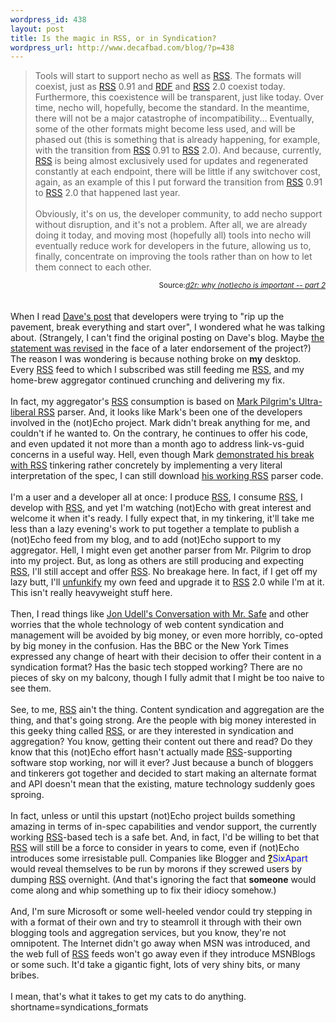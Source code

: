 ```yaml
--- 
wordpress_id: 438
layout: post
title: Is the magic in RSS, or in Syndication?
wordpress_url: http://www.decafbad.com/blog/?p=438
---
```

<blockquote cite="http://www.dynamicobjects.com/d2r/archives/002156.html">
Tools will start to support necho as well as <a href="http://www.decafbad.com/twiki/bin/view/Main/RSS">RSS</a>. The formats will
coexist, just as <a href="http://www.decafbad.com/twiki/bin/view/Main/RSS">RSS</a> 0.91 and <a href="http://www.decafbad.com/twiki/bin/view/Main/RDF">RDF</a> and <a href="http://www.decafbad.com/twiki/bin/view/Main/RSS">RSS</a> 2.0 coexist
today. Furthermore, this coexistence will be transparent, just like
today. Over time, necho will, hopefully, become the standard. In the
meantime, there will not be a major catastrophe of incompatibility...
Eventually, some of the other formats might become less used, and will
be phased out (this is something that is already happening, for
example, with the transition from <a href="http://www.decafbad.com/twiki/bin/view/Main/RSS">RSS</a> 0.91 to <a href="http://www.decafbad.com/twiki/bin/view/Main/RSS">RSS</a> 2.0). And because,
currently, <a href="http://www.decafbad.com/twiki/bin/view/Main/RSS">RSS</a> is being almost exclusively used for updates and
regenerated constantly at each endpoint, there will be little if any
switchover cost, again, as an example of this I put forward the
transition from <a href="http://www.decafbad.com/twiki/bin/view/Main/RSS">RSS</a> 0.91 to <a href="http://www.decafbad.com/twiki/bin/view/Main/RSS">RSS</a> 2.0 that happened last year.
<br /><br />
Obviously, it's on us, the developer community, to add necho support
without disruption, and it's not a problem. After all, we are already
doing it today, and moving most (hopefully all) tools into necho will
eventually reduce work for developers in the future, allowing us to,
finally, concentrate on improving the tools rather than on how to let
them connect to each other.
</blockquote>
<div class="credit" align="right"><small>Source:<cite><a href="http://www.dynamicobjects.com/d2r/archives/002156.html">d2r: why (not)echo is important -- part 2</a></cite></small></div>
<br /><br />
When I read
<a href="http://www.jarretthousenorth.com/2003/06/26.html#a2338" target="_top">Dave's post</a>
that developers were trying to "rip up the pavement, break
everything and start over", I wondered what he was talking about.
(Strangely, I can't find the original posting on Dave's blog.  Maybe
<a href="http://www.jarretthousenorth.com/2003/06/26.html#a2342" target="_top">the statement was revised</a>
in the face of a later endorsement of the
project?)  The reason I was wondering is because nothing broke
on <strong>my</strong> desktop.  Every <a href="http://www.decafbad.com/twiki/bin/view/Main/RSS">RSS</a> feed to which I subscribed was still feeding
me <a href="http://www.decafbad.com/twiki/bin/view/Main/RSS">RSS</a>, and my home-brew aggregator continued crunching and delivering
my fix.
<br /><br />
In fact, my aggregator's <a href="http://www.decafbad.com/twiki/bin/view/Main/RSS">RSS</a> consumption is based on
<a href="http://diveintomark.org/archives/2002/08/13/ultraliberal_rss_parser.html" target="_top">Mark Pilgrim's Ultra-liberal <a href="http://www.decafbad.com/twiki/bin/view/Main/RSS">RSS</a> parser</a>.
And, it looks like Mark's been one
of the developers involved in the (not)Echo project.  Mark didn't
break anything for me, and couldn't if he wanted to.  On the contrary,
he continues to offer his code, and even updated it not more than a
month ago to address link-vs-guid concerns in a useful way.  Hell, even
though Mark <a href="http://diveintomark.org/archives/2003/07/01/leave_rss_alone.html" target="_top">demonstrated his break with <a href="http://www.decafbad.com/twiki/bin/view/Main/RSS">RSS</a> tinkering</a> rather concretely
by implementing a very literal interpretation of the spec, I can still
download
<a href="http://diveintomark.org/projects/misc/rssparser.py.txt" target="_top">his working <a href="http://www.decafbad.com/twiki/bin/view/Main/RSS">RSS</a> parser code</a>.
<br /><br />
I'm a user and a developer all at once: I produce <a href="http://www.decafbad.com/twiki/bin/view/Main/RSS">RSS</a>, I consume <a href="http://www.decafbad.com/twiki/bin/view/Main/RSS">RSS</a>,
I develop with <a href="http://www.decafbad.com/twiki/bin/view/Main/RSS">RSS</a>, and yet I'm watching (not)Echo with great interest
and welcome it when it's ready.  I fully expect that, in my tinkering,
it'll take me less than a lazy evening's work to put together a
template to publish a (not)Echo feed from my blog, and to add
(not)Echo support to my aggregator.  Hell, I might even get another
parser from Mr. Pilgrim to drop into my project.  But, as long as
others are still producing and expecting <a href="http://www.decafbad.com/twiki/bin/view/Main/RSS">RSS</a>, I'll still accept and
offer <a href="http://www.decafbad.com/twiki/bin/view/Main/RSS">RSS</a>.  No breakage here.  In fact, if I get off my lazy butt,
I'll <a href="http://backend.userland.com/davesRss2PoliticalFaq#questionWhatDoesFunkyMeanInTheContextOfRss20" target="_top">unfunkify</a>
my own feed and upgrade it to <a href="http://www.decafbad.com/twiki/bin/view/Main/RSS">RSS</a> 2.0 while I'm at it.
This isn't really heavyweight stuff here.
<br /><br />
Then, I read things like
<a href="http://weblog.infoworld.com/udell/2003/06/27.html" target="_top">Jon Udell's Conversation with Mr. Safe</a>
and other worries that the whole technology of web content syndication
and management will be avoided by big money, or even more horribly,
co-opted by big money in the confusion.  Has the BBC or the New York Times
expressed any change of heart with their decision to offer their content
in a syndication format?  Has the basic tech stopped working?  There are no
pieces of sky on my balcony, though I fully admit that I might be too
naive to see them.
<br /><br />
See, to me, <a href="http://www.decafbad.com/twiki/bin/view/Main/RSS">RSS</a> ain't the thing.  Content syndication and aggregation
are the thing, and that's going strong.  Are the people with big money
interested in this geeky thing called <a href="http://www.decafbad.com/twiki/bin/view/Main/RSS">RSS</a>, or are they interested in
syndication and aggregation?  You know, getting their content out
there and read?  Do they know that this (not)Echo effort hasn't
actually made <a href="http://www.decafbad.com/twiki/bin/view/Main/RSS">RSS</a>-supporting software stop working, nor will it ever?
Just because a bunch of bloggers and tinkerers got together and decided
to start making an alternate format and API doesn't mean that the
existing, mature technology suddenly goes sproing.
<br /><br />
In fact, unless or until this upstart (not)Echo project builds
something amazing in terms of in-spec capabilities and vendor support,
the currently working <a href="http://www.decafbad.com/twiki/bin/view/Main/RSS">RSS</a>-based tech is a safe bet.  And, in fact, I'd
be willing to bet that <a href="http://www.decafbad.com/twiki/bin/view/Main/RSS">RSS</a> will still be a force to consider in years
to come, even if (not)Echo introduces some irresistable pull.
Companies like Blogger and <span style='background : #FFFFCE;'><a href="http://www.decafbad.com/twiki/bin/edit/Main/SixApart?topicparent=Main.FilterData"><b>?</b></a><font color="#0000FF">SixApart</font></span> would reveal themselves to be run
by morons if they screwed users by dumping <a href="http://www.decafbad.com/twiki/bin/view/Main/RSS">RSS</a> overnight.  (And that's
ignoring the fact that <strong>someone</strong> would come along and whip something
up to fix their idiocy somehow.)
<br /><br />
And, I'm sure Microsoft or some well-heeled vendor could try stepping
in with a format of their own and try to steamroll it through with
their own blogging tools and aggregation services, but you know,
they're not omnipotent.  The Internet didn't go away when MSN was
introduced, and the web full of <a href="http://www.decafbad.com/twiki/bin/view/Main/RSS">RSS</a> feeds won't go away even if they
introduce MSNBlogs or some such.  It'd take a gigantic fight, lots of
very shiny bits, or many bribes.
<br /><br />
I mean, that's what it takes to get my cats to do anything.
<!--more-->
shortname=syndications_formats
